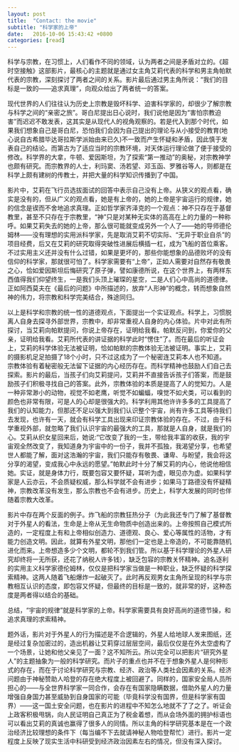 ```yaml
---
layout: post
title:  "Contact: the movie"
subtitle: "科学家的上帝"
date:   2016-10-06 15:43:42 +0800
categories: [read]
---
```


科学与宗教，在习惯上，人们看作不同的领域，认为两者之间是矛盾对立的。《超时空接触》这部影片，最核心的主题就是通过女主角艾莉代表的科学和男主角帕默代表的宗教，深刻探讨了两者之间的关系。影片最后通过男主角所说：“我们的目标是一致的——追求真理”，向观众给出了两者统一的答案。

现代世界的人们往往认为历史上宗教是毁坏科学、迫害科学家的，却很少了解宗教与科学之间的“亲密之旅”。哥白尼提出日心说时，我们说他是因为“害怕宗教迫害”而迟迟不敢发表，这其实是从现代人的视角观察的。若是代入到那个时代，如果我们想象自己是哥白尼，恐怕我们会因为自己提出的理论与从小接受的教育(地心说自古希腊毕达哥拉斯学派始由来已久)不一致而产生怀疑和矛盾，因此慎于发表自己的结论。而第古为了适应当时的宗教环境，对天体运行理论做了便于接受的修改。科学界的大拿，牛顿、爱因斯坦，为了探索“第一推动”的奥秘，对宗教神学也颇有研究。而宗教界的人士，利玛窦、汤若望、邓玉函、罗雅谷等人，则都是在科学上颇有建树的传教士，并把大量的科学知识传播到了中国。

影片中，艾莉在飞行员选拔面试的回答中表示自己没有上帝。从狭义的观点看，确实是没有的，但从广义的观点看，她是有上帝的，她的上帝是宇宙运行的规律，她的信念是锲而不舍地追求真理。正如哲学家齐泽克的一个观点：神不只存在于基督教里，甚至不只存在于宗教里，“神”只是对某种无实体的高高在上的力量的一种称呼。如果艾莉失去的她的上帝，那么很可能就变成另外一个人了——她的导师德伦姆林——没有理想的实用派科学家，先是取消艾莉不切实际、“无异于职业自杀”的项目经费，后又在艾莉的研究取得突破性进展后横插一杠，成为飞船的首位乘客。不过实用主义还并没有什么过错，如果是更坏的，那些你能想象的品德败坏的没有信仰的科学家，那就很可怕了。科学家需要有“上帝”，正如人需要对自然存有敬畏之心，恰如爱因斯坦后悔研究了原子弹，譬如康德所说，在这个世界上，有两样东西值得我们仰望终生，一是我们头顶上璀琛的星空，二是人们心中高尚的道德律。正如阿西莫夫在《最后的问题》中所描述的，放弃“人形神”的概念，转而想象自然神的伟力，将宗教和科学完美结合，殊途同归。

以上是科学和宗教的统一性的道德观点，下面提出一个实证观点。科学上，习惯脱离人自身去探寻外部世界，宗教中，却非常重视人自身的内心体验。片中对此有所探讨，当艾莉向帕默提问，你说上帝存在，证明给我看。帕默反问到，你爱你的父亲，证明给我看。艾莉所代表的讲证据的科学此时“愣住”了。而在最后的听证会上，艾莉的科学体验无法被证明，恰如帕默的宗教体验无法被证明。事实上，艾莉的摄影机足足拍摄了18个小时，只不过这成为了一个秘密连艾莉本人也不知道。宗教体验有着秘密般无法留下证据的内心经历存在。而科学精神也鼓励人们自己去探索。影片的最后，当孩子们向艾莉提问，艾莉并不直接告诉孩子们答案，而是鼓励孩子们积极寻找自己的答案。此外，宗教体验的本质是提高了人的觉知力。人是一种非常渺小的动物，视觉不如老鹰，听觉不如蝙蝠，嗅觉不如犬类，可以看到的颜色也非常有限，可是人的心却是很强大的。科学利用其他许许多多的工具提高了我们的认知能力，但那还不足以强大到我们认识整个宇宙，尚有许多工具等待我们去发现，也许有一天，就会有科学工具出现来印证宗教体验的存在。不过，由于科学重视外部，就忽略了我们认识宇宙的最强大的工具，那就是人自身，就是我们的心。艾莉从织女星回来后，她说:“它改变了我的一生，带给我丰富的收获，我的宇宙观全然改变了，我知道身为宇宙中的一份子，我并不孤独，我渴望分享，也希望世人都能了解，面对这浩瀚的宇宙，我们只能存有敬畏、谦卑、与盼望，我会将这分享的渴望，变成我心中永远的愿望。”帕默此时十分了解艾莉的内心，他说他相信她。实证，就是身体力行，既要包容又要怀疑，耳听为虚，眼见亦为虚。如果科学家是人云亦云，不会质疑权威，那么科学就不会有进步；如果马丁路德没有怀疑精神，宗教改革没有发生，那么宗教也不会有进步。历史上，科学大发展的同时也伴随着宗教大改革。

影片中存在两个反面的例子。炸飞船的宗教狂热分子（为此我还专门了解了基督教对于外星人的看法，生命是上帝从无生命物质中创造出来的。上帝按照自己模式所造的，一定程度上有和上帝相似创造力、道德观、良心、爱心等属性的活物，才有能力创造文明。因此，就算有外星文明，那他们一定也是上帝造的，不可能靠随机进化而来。上帝想造多少个文明，都轮不到我们管。所以基于科学理论的外星人研究却终将一无所获，还花了纳税人许多钱），缺乏包容的宗教关怀精神。追名逐利的实用主义科学家德伦姆林，仅仅是把科学家当做是一种职业，缺乏怀疑的科学探索精神。这两人随着飞船爆炸一起破灭了。此时再反观男女主角所呈现的科学与宗教相互认识的态度，即包容又怀疑，但最终的目标是一致的，就非常的好，这种态度是两者得以结合的基础。

总结，“宇宙的规律”就是科学家的上帝。科学家需要具有良好高尚的道德节操，和追求真理的求索精神。

题外话，影片对于外星人的行为描述是不合逻辑的，外星人给地球人发来图纸，还是经过复杂加密过的，造出机器让艾莉穿过层层空间，最后仅仅是在外太空虚构了一个场景，让她和他父亲见了一面？这不知所云。所以完全可以把影片“研究外星人”的主题抽象为一般的科学研究。而片子的重点也并不在于想象外星人是何种形式的存在，而在于讨论科学研究与宗教、经济、政治等人类社会因素的关系。经济问题由于神秘赞助人哈登的存在绝大程度上被回避了。同样的，国家安全局人员所担心的——与全世界科学家一同合作，会存在有国家隐瞒数据，借助外星人的力量增强自身国力甚至威胁到自身国家的可能（毕竟科学没有国界，但是科学家有国界）——这一国土安全问题，也在影片的进程中不知怎么地就不了了之了。听证会上政客积极甩锅，向人民证明自己真正为了税金着想，而从会场外面的拥护标语也可以看出艾莉的真诚也赢得了很多人的同情。所以主角的科学研究基本是在一个政治经济比较理想的条件下（每当编不下去就请神秘人物哈登帮忙）进行。影片一定程度上反映了现实生活中科研受到经济政治因素左右的情况，但没有深入探讨。
